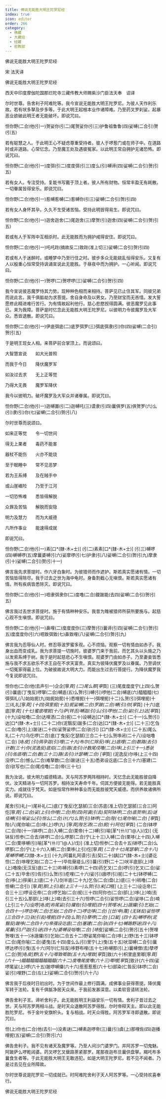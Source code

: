 ```yaml
---
title: 佛说无能胜大明王陀罗尼经
index: true
icon: editor
order: 266
category:
  - 佛藏
  - 大藏经
  - 经藏
  - 密教部
---
```


  佛说无能胜大明王陀罗尼经  

宋 法天译  

佛说无能胜大明王陀罗尼经  

西天中印度摩伽陀国那烂陀寺三藏传教大师赐紫沙门臣法天奉　诏译  

尔时世尊。告舍利子阿难陀等。我今宣说无能胜大明王陀罗尼。为彼人天作利乐故。若有吠多拏及步多等。于此大明王起根本业作诸障难。乃至药叉罗刹娑。起暴恶业欲破此明王者无能破坏。即说咒曰。  

怛你野(二合)他(引一)贺娑你(引二)尾贺娑你(引三)护鲁祖鲁鲁(四)娑嚩(二合引)贺(引五)  

若有聪慧之人。于此明王心不疑虑尊重受持者。彼人于啰惹门或在师子中。在道路时或非道路。心常忆念。乃至魔王处及遇彼冤家。以此明王常自拥护无诸恐怖。即说咒曰。  

怛你野(二合)他(引一)度弭(引二)度度弭(引三)度么(引)嚩谛(四)娑嚩(二合引)贺(引五)  

若有女人。专注受持。复能书写戴于顶上者。彼人所有财物。恒常丰盈无有耗散。一切眷属皆得安乐。即说咒曰。  

怛你野(二合)他(引一)惹嚩惹嚩(二)惹嚩你(引三)娑嚩(二合引)贺(引四)  

若有女人身怀其孕。久久不生受诸苦恼。受持此明皆得易生。即说咒曰。  

怛你野(二合)他(引一)迦舍迦舍(二)尾迦舍(三)摩贺(引)迦舍(四)娑嚩(二合引)贺(引五)  

若或有人于军阵中互相杀时。此无能胜而为拥护咸得安住。即说咒曰。  

怛你野(二合)他(引一)吒吒跓(摘故反二)致跓(准上切三)娑嚩(二合引)贺(引四)  

若或有人于迷醉时。或睡梦中乃至行住之时。彼步多众无能娆乱恒得安乐。又复有人以殷重心恒常受持讽诵宣说此无能胜。于昼夜中而为拥护。一心听闻。即说咒曰。  

怛你野(二合)他(引一)贺啰(二)贺啰啰(三)娑嚩(二合引)贺(引四)  

我今宣说彼恶魔罗恃其力势。现种种色相而来相持。菩萨见已止住其军。同彼兄弟而说此言。我千俱胝劫为求菩提。舍自身命及以男女。乃至财宝而无吝惜。发大誓愿修此精进难行苦行。为有情故起利他行。慈心悲愍觊得圆满。彼恶魔罗见此事已。来为我障。菩萨是时忆念此无能胜大明王陀罗尼。以彼明力令彼魔罗及大军众。悉皆退散。即说咒曰。  

怛你野(二合)他(引一)伊底弭底(二)底罗弭罗(三)弭底弭隶(引)你(四)娑嚩(二合引)贺(引五)  

于是明王现女人相。来菩萨前合掌顶上。而说颂曰。  

大智慧宣说　　如大光普照  

而我于今日　　降伏魔罗军  

如汝过去求　　无上正等觉  

乃得大无畏　　魔罗军降伏  

我今以彼明力。破坏魔罗及大军众并诸眷属。即说咒曰。  

怛你野(二合)他(引一)迦嚩置(引二)迦嚩吒(三)谟隶(引四)曩俱罗(五)俱贺罗(六)么(引)隶(引)你(七)娑嚩(二合引)贺(引八)  

尔时世尊而说颂曰。  

如来正等觉　　令一切世间  

得无上果者　　毒药不能害  

器杖不能伤　　火亦不能烧  

至于眠睡中　　常不见恶梦  

若为王系缚　　及在贼手中  

或山崖巇险　　乃至于江河  

一切恐怖难　　悉皆得解脱  

众罪及苦恼　　解脱而安隐  

明力及慧力　　而为大威德  

凡所作事业　　能速得成就  

即说咒曰。  

怛你野(二合)他(引一)素[口*(隸-木+士)] (引二)素素[口*(隸-木+士)] (引三)嚩啰(四)嚩嚩啰(五)摩曩婆嚩(引六)娑摩啰(引七)护隶(引八)娑嚩(二合引)贺(引九)摩隶(引十)娑嚩(二合引)贺(引十一)  

佛言我先求菩提时。作六牙白象时。为彼猎师而作遮护。斯若真实愿诸有情。一切苦恼皆得除尽。我于过去之世为海中龟时。身备割截心无嗔恨。斯若真实愿诸有情。所有疾病皆悉除灭。即说咒曰。  

怛你野(二合)他(引一)呬隶弭隶你(二)度噜(二合)鑁跛能(去四)娑嚩(二合引)贺(引五)  

佛言我过去世求菩提时。施于有情种种安乐。我昔为雉被猎师所获所要施与。起慈心观不生嗔恨。即说咒曰。  

怛你野(二合)他(引一)鼻哩(二)度度度你(三)摩贺(引)曩谛(引四)娑嚩(二合引)贺(引五)度度度你(引六)呬致弭致(七)鼻致哩(八)娑嚩(二合引)贺(引九)  

佛言我为忍辱仙人时。修忍辱波罗蜜多观。心不烦恼。观察一切有情由如赤子。我身出血而变成乳。我为求菩提一切施时。彼婆罗门来于我前。而乞其头以头施之乃以发索系缚于树。我于是时起慈悲心不生嗔恨。观婆罗门由如赤子。乃至妻妾皆悉施与我不求五欲乐不求王自在不求天富贵。真实为彼降伏魔罗及以眷属。乃至调伏一切冤家得最上位。为破彼故说大明大力。而能出生过去行菩提行。为降伏魔罗我今复说即说咒曰。  

怛你也(二合)他(去声引一)企企[寧*頁] (二)尾么那[寧*頁] (三)尾度度度宁(上四)么贺(引)曩底(丁曳反)啰拏(二合)嚩底(五)么贺(引)嚩(引)啰他(二合)嚩底(六)醯醯醯(七)弭弭礼(八)始始抳(九)始抳始抳(十)悉哩抳(十一)弭哩抳(十二)么贺(引)弭哩抳(十三)礼礼[寧*頁] (十四)弭里抳(十五)抳娑嚩(二合)罗跛(二合)嚩(引)你[寧*頁] (十六)底底[寧*頁] (十七)蜜底哩抳(十八)萨(转舌)嚩迦(引)么(引)啰他(二合)娑(引上)达[寧*頁] (十九)设咄噜(二合)达哩洒(二合)抳(二十)设嚩达[口*(隸-木+士)] (二十一)么贺(引)达[口*(隸-木+士)] (二十二)你(泥翳反)跛多(二合)达[口*(隸-木+士)] (二十三)乞刍(二合)噜(引上)跛谜(二十四)娑贺娑啰(二合)驮(引) [口*(隸-木+士)] (二十五)尾么礼(二十六)乌仡啰(二合)底(丁曳反)乞瑟腻(三合二十七)么贺哆闭(二十八)设咄噜(二合) [哧*皮] (引)佩孕迦(引)哩(二十九)布尔(仁除反)哆(上)底哩(二合)数路(去引)计数(三十)你(泥逸反)底焰(二合)路(去引)计数尾戍噜(二合)哆(上引三十一)悉驮(引)佐底哩(二合)数(三十三)路(去引)计瑟嚩(二合) [寧*頁] (泥逸反)尔哆(上三十四)没啰(二合)憾么(二合)难拏数(二合)跛谜(三十五)悉弟设讫底(二合三十六)塞建(二合)驮写也(二合)尾戍噜(二合)帝(三十七)  

我为汝说。彼大明力威德精进。天与阿苏罗两阵相持时。天忆念此无能胜彼自降伏。汝天精进与一切阿苏罗。相持汝天寿命千年。伺其方便彼无能得。若无能胜真实力。成就往于梵天。如是恒常作种种事业而无能胜彼梵天威德。而供养故诸佛所说。即说咒曰。  

尾舍(引)礼(一)尾补礼(二)底(丁曳反)乞瑟腻(三合)苏底(准上切)乞瑟腻(三合三)阿仡[寧*頁] (二合)娑(上引)你哩(二合)势(四)阿谟(引去)契阿钵啰(二合)底贺帝(五)谜佉嚩(引)喻娑么(引)怛么(二合)计(六)么贺(引)钵啰(二合)陛(七)尾你喻(二合) [寧*頁]陛(八)尾你喻(二合)哆(上)啰(九) [寧*頁]陛乞洒(二合)抳(十)阿仡[寧*頁] (二合)钵啰(二合)陛(十一)钵啰(二合)入嚩(二合)栗帝(十二)嚩(引)喻[革*(卄/(ㄇ@人)/戊)] (无钵反)怛参(二合去)钵啰(二合)么啰那(二合)宁(上十三)入嚩(二合)栗哆(上十四)入嚩(二合)栗哆嚩(引)喻[革*(卄/(ㄇ@人)/戊)] (准上切)怛参(二合去十五)钵啰(二合)么啰那(二合)宁(上十六)入嚩(二合)栗哆(上引)仡[寧*頁] (二合十七)尾瑟拏(二合十八)尾嚩啰嚩[口*(隸-木+士)] (十九)阿曩礼阿谟(引去)契(二十)龋[口*(隸-木+士)]婆讫怛(二合)哆哩乞始(二合二十一)毕佐蘖瑳么(引)曩(引)野(二十二)吠半底部(上)哆(上)噜挽(无汉反)底(二十三)祢嚩(引)素啰(二十四)药乞叉(二合)啰(引)乞叉(二合)娑(二十五)毕舍(引)佐(引)么贺(引)疙哩(二十六)娑(引)誐啰(引)抳(二十七)钵啰嚩(二合)哆(上)拶阑(上)底(二十八)剑半底(二十九)乞刍(二合)盘(上)底(三十)秫噜(二合)怛嚩(二合引) [寧*頁]那(上引)能(上三十一)么贺(引)末[口*楞] (上三十二)设讫帝(二合三十三)啰设讫帝(二合)啰乞始(二合)抳(三十四)阿你也(二合)部(上)哆(上)喃(去引三十五)么那部(上)哆(上)喃(去引三十六)怛啰(二合引)娑怛啰(二合)娑哆(二合)喃(上引三十八)设啰[哧*皮]祢尾娑(引)攞佐(引)哩抳(四十)贺哩冰(上)誐攞(引)乞始(二合四十一)啰讫哆(二合)乞始(二合四十二)啰讫哆(二合) [(廿/申)*蔑] (无钵反)娑怛啰(三合四十三)驮(引去)哩抳(四十四)么贺(引)孽啰(二合) [口*枲] (四十五)嚩啰祢(泥翳反)跛哆(二合四十六)帝孺设讫底(二合)塞建(二合)驮(四十七)嚩路野谜(四十八)尾曩(引)尸迦(引)谜(四十九)婆嚩设咄噜(二合) [哧*皮]娑嚩(二合引)贺(引五十)贺哩贺哩(五十一)冰誐攞(引)乞始(二合五十二)野娑尾你喻(二合)哆(上)野(五十三)钵啰(二合)尾你喻(二合)婆曳(五十四)度么么(引)里宁(上)曳(五十五)吠湿嚩(二合引)曩啰达啰(引)曳(五十六)阿尔(仁际反)哆野布哩(五十七)祢嚩那(引上)曩嚩僧(去)孽啰(二合)贺[哧*皮]野(五十八)唧致唧致(五十九)哩致[寧*頁]致(六十)枳里底里唧[寧*頁] (六十一)醯醯醯醯醯醯醯醯(六十二)度噜尾度噜(六十三)唧哩[寧*頁]致计(六十四)娑啰尾娑(上)啰(六十五)跛啰嚩攞(六十六)惹惹惹惹(六十七)部染(仁昝反)钵啰(二合)娑(引)哩野(二合)左(上)娑嚩(二合引)贺(引六十八)  

佛言我于后夜时日初出时。为于世间作最上修行圆满。成佛事业获得菩提。降伏魔军转于法轮。复有千俱胝净居天众来。于我前发甚深意。以柔软音请转法轮。  

佛告舍利子言。谛听舍利子。此无能胜明王利益安乐一切有情。舍利子昔过去之世。天与阿苏罗两相斗战。是时天众退散阿苏罗得胜。尔时帝释天主。即以此无能胜陀罗尼。书于金叶安旗帜头。复与相战。时天众得胜。阿苏罗军寻即退散。即说咒曰。  

怛(上)你也(二合)他(去引一)没素谜(二)嚩素迦啰帝(三)曩(引)虞(上)那哩佐(四)迦播哩抳(五)娑嚩(二合引)贺(引六)  

佛告舍利子。我不见有诸天及魔罗等。乃至人间沙门婆罗门。并阿苏罗一切鬼魅。阿跛萨么啰乾闼婆。药叉啰乞叉蘖路荼紧那罗。尾那夜迦布旦曩供盘拏。羯吒布多曩食生者等。于此无能胜大明王无敢违犯。如是大明王陀罗尼。若不见不闻者。乃是过去见在业所障故。  

尔时世尊说是陀罗尼一切成就已。时阿难陀舍利子天人阿苏罗等。一心受持欢喜奉行。  

佛说无能胜大明王陀罗尼经  
